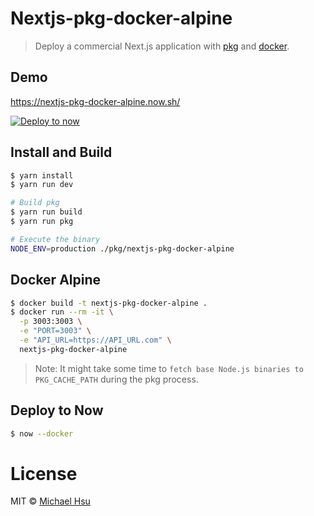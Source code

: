 # Nextjs-pkg-docker-alpine

> Deploy a commercial Next.js application with [pkg](https://github.com/zeit/next.js/blob/canary/examples/with-pkg/README.md) and [docker](https://github.com/zeit/next.js/blob/canary/examples/with-docker/README.md).

## Demo

https://nextjs-pkg-docker-alpine.now.sh/

[![Deploy to now](https://deploy.now.sh/static/button.svg)](https://deploy.now.sh/?repo=https://github.com/evenchange4/nextjs-pkg-docker-alpine&docker=true&env=API_URL)

## Install and Build

```bash
$ yarn install
$ yarn run dev

# Build pkg
$ yarn run build
$ yarn run pkg

# Execute the binary
NODE_ENV=production ./pkg/nextjs-pkg-docker-alpine
```

## Docker Alpine

```bash
$ docker build -t nextjs-pkg-docker-alpine .
$ docker run --rm -it \
  -p 3003:3003 \
  -e "PORT=3003" \
  -e "API_URL=https://API_URL.com" \
  nextjs-pkg-docker-alpine
```

> Note: It might take some time to `fetch base Node.js binaries to PKG_CACHE_PATH` during the pkg process.

## Deploy to Now

```bash
$ now --docker
```

# License

MIT © [Michael Hsu](https://michaelhsu.tw)
